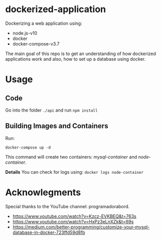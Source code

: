 # dockerized-application
 
 Dockerizing a web application using:
 
 - node.js-v10
 - docker
 - docker-compose-v3.7
 
 The main goal of this repo is to get an understanding of how dockerized applications work and also, how to set up a database using docker.
 
 # Usage
 
 ## Code
 Go into the folder `./api` and run `npm install`
 
## Building Images and Containers
Run:

```docker-compose up -d```

This command will create two containers: *mysql-container* and *node-container*.

**Details**
You can check for logs using: ```docker logs node-container```

# Acknowlegments

Special thanks to the YouTube channel: programadorabord.

- https://www.youtube.com/watch?v=Kzcz-EVKBEQ&t=763s
- https://www.youtube.com/watch?v=HxPz3eLnXZk&t=69s
- https://medium.com/better-programming/customize-your-mysql-database-in-docker-723ffd59d8fb

